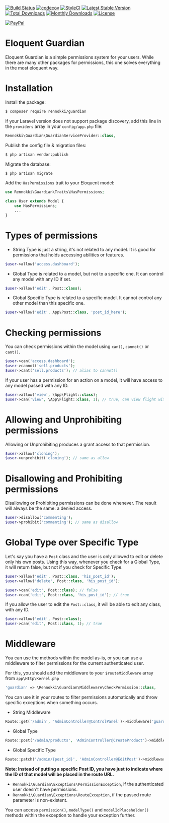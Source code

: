 [![Build Status](https://travis-ci.org/rennokki/guardian.svg?branch=master)](https://travis-ci.org/rennokki/guardian)
[![codecov](https://codecov.io/gh/rennokki/guardian/branch/master/graph/badge.svg)](https://codecov.io/gh/rennokki/guardian/branch/master)
[![StyleCI](https://github.styleci.io/repos/136514812/shield?branch=master)](https://github.styleci.io/repos/136514812)
[![Latest Stable Version](https://poser.pugx.org/rennokki/guardian/v/stable)](https://packagist.org/packages/rennokki/guardian)
[![Total Downloads](https://poser.pugx.org/rennokki/guardian/downloads)](https://packagist.org/packages/rennokki/guardian)
[![Monthly Downloads](https://poser.pugx.org/rennokki/guardian/d/monthly)](https://packagist.org/packages/rennokki/guardian)
[![License](https://poser.pugx.org/rennokki/guardian/license)](https://packagist.org/packages/rennokki/guardian)

[![PayPal](https://img.shields.io/badge/PayPal-donate-blue.svg)](https://paypal.me/rennokki)

# Eloquent Guardian
Eloquent Guardian is a simple permissions system for your users. While there are many other packages for permissions, this one solves everything in the most eloquent way.

# Installation
Install the package:
```bash
$ composer require rennokki/guardian
```

If your Laravel version does not support package discovery, add this line in the `providers` array in your `config/app.php` file:
```php
Rennokki\Guardian\GuardianServiceProvider::class,
```

Publish the config file & migration files:
```bash
$ php artisan vendor:publish
```

Migrate the database:
```bash
$ php artisan migrate
```

Add the `HasPermissions` trait to your Eloquent model:
```php
use Rennokki\Guardian\Traits\HasPermissions;

class User extends Model {
    use HasPermissions;
    ...
}
```

# Types of permissions
* String Type is just a string, it's not related to any model. It is good for permissions that holds accessing abilities or features.
```php
$user->allow('access.dashboard');
```

* Global Type is related to a model, but not to a specific one. It can control any model with any ID if set.
```php
$user->allow('edit', Post::class);
```

* Global Specific Type is related to a specific model. It cannot control any other model than this specific one.
```php
$user->allow('edit', App\Post::class, 'post_id_here');
```

# Checking permissions
You can check permissions within the model using `can()`, `cannot()` or `cant()`.
```php
$user->can('access.dashboard');
$user->cannot('sell.products');
$user->cant('sell.products'); // alias to cannot()
```

If your user has a permission for an action on a model, it will have access to any model passed with any ID.
```php
$user->allow('view', \App\Flight::class);
$user->can('view', \App\Flight::class, 1); // true, can view flight with ID 1
```

# Allowing and Unprohibiting permissions
Allowing or Unprohibiting produces a grant access to that permission.
```php
$user->allow('cloning');
$user->unprohibit('cloning'); // same as allow
```

# Disallowing and Prohibiting permissions
Disallowing or Prohibiting permissions can be done whenever. The result will always be the same: a denied access.
```php
$user->disallow('commenting');
$user->prohibit('commenting'); // same as disallow
```

# Global Type over Specific Type
Let's say you have a `Post` class and the user is only allowed to edit or delete only his own posts. Using this way, whenever you check for a Global Type, it will return false, but not if you check for Specific Type.
```php
$user->allow('edit', Post::class, 'his_post_id');
$user->allow('delete', Post::class, 'his_post_id');

$user->can('edit', Post::class); // false
$user->can('edit', Post::class, 'his_post_id'); // true
```

If you allow the user to edit the `Post::class`, it will be able to edit any class, with any ID.
```php
$user->allow('edit', Post::class);
$user->can('edit', Post::class, 1); // true
```

# Middleware
You can use the methods within the model as-is, or you can use a middleware to filter permissions for the current authenticated user.

For this, you should add the middleware to your `$routeMiddleware` array from `app\Http\Kernel.php`
```php
'guardian' => \Rennokki\Guardian\Middleware\CheckPermission::class,
```

You can use it in your routes to filter permissions automatically and throw specific exceptions when something occurs.

* String Middleware
```php
Route::get('/admin', 'AdminController@ControlPanel')->middleware('guardian:access.dashboard');
```
* Global Type
```php
Route::post('/admin/products', 'AdminController@CreateProduct')->middleware('guardian:create,App\Product');
```
* Global Specific Type
```php
Route::patch('/admin/{post_id}', 'AdminController@EditPost')->middleware('guardian:edit,App\Post,post_id');
```

**Note: Instead of putting a specific Post ID, you have just to indicate where the ID of that model will be placed in the route URL.**

* `Rennokki\Guardian\Exceptions\PermissionException`, if the authenticated user doesn't have permissions.
* `Rennokki\Guardian\Exceptions\RouteException`, if the passed route parameter is non-existent.

You can access `permission()`, `modelType()` and `modelIdPlaceholder()` methods within the exception to handle your exception further.
